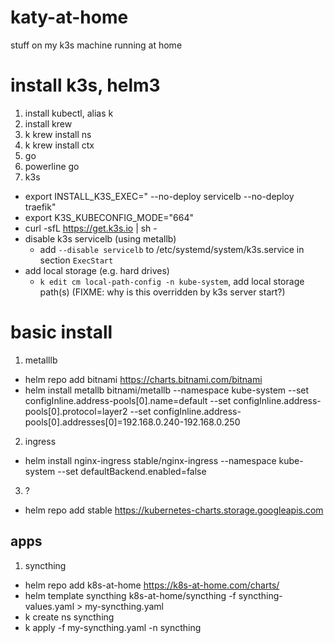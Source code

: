 # katy-at-home
stuff on my k3s machine running at home

# install k3s, helm3

1. install kubectl, alias k
2. install krew
3. k krew install ns
4. k krew install ctx
5. go
6. powerline go
7. k3s
* export INSTALL_K3S_EXEC=" --no-deploy servicelb --no-deploy traefik"
* export K3S_KUBECONFIG_MODE="664"
* curl -sfL https://get.k3s.io | sh -
* disable k3s servicelb (using metallb)
  * add `--disable servicelb` to /etc/systemd/system/k3s.service in section `ExecStart`
* add local storage (e.g. hard drives)  
  * `k edit cm local-path-config -n kube-system`, add local storage path(s) (FIXME: why is this overridden by k3s server start?)


# basic install


1. metalllb
  * helm repo add bitnami https://charts.bitnami.com/bitnami
  * helm install metallb bitnami/metallb --namespace kube-system --set configInline.address-pools[0].name=default --set configInline.address-pools[0].protocol=layer2 --set configInline.address-pools[0].addresses[0]=192.168.0.240-192.168.0.250


2. ingress
  * helm install nginx-ingress stable/nginx-ingress --namespace kube-system     --set defaultBackend.enabled=false

3. ?
  * helm repo add stable https://kubernetes-charts.storage.googleapis.com 


## apps

1. syncthing
* helm repo add k8s-at-home https://k8s-at-home.com/charts/
* helm template syncthing k8s-at-home/syncthing -f syncthing-values.yaml > my-syncthing.yaml
* k create ns syncthing
* k apply -f my-syncthing.yaml -n syncthing